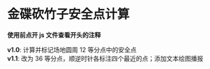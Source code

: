 # 金碟砍竹子安全点计算

**使用前点开 js 文件查看开头的注释**

**v1.0**: 计算并标记场地圆周 12 等分点中的安全点  
**v1.1**: 改为 36 等分点，顺逆时针各标注四个最近的点；添加文本绘图播报  
